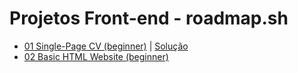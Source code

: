 # Projetos Front-end - roadmap.sh

- [01 Single-Page CV (beginner)](https://roadmap.sh/projects/single-page-cv) | [Solução](https://github.com/GabriellySS/roadmap-front/tree/main/01-single-page-cv)
- [02 Basic HTML Website (beginner)](https://roadmap.sh/projects/basic-html-website)
